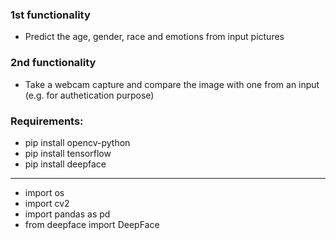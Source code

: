 ### 1st functionality
 - Predict the age, gender, race and emotions from input pictures

### 2nd functionality
 - Take a webcam capture and compare the image with one from an input (e.g. for authetication purpose)


### Requirements: <br />
- pip install opencv-python <br />
- pip install tensorflow <br />
- pip install deepface <br />
----------------------------
- import os <br />
- import cv2 <br />
- import pandas as pd <br />
- from deepface import DeepFace <br />


